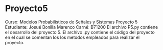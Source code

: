 # Proyecto5
Curso: Modelos Probabilisticos de Señales y Sistemas
Proyecto 5
Estudiante: Josué Bonilla Marenco
Carné: B71200
El archivo P5.py contiene el desarrollo del proyecto 5. 
El archivo .py contiene el código del proyecto en el cual se comentan los los metodos empleados para realizar el proyecto. 
